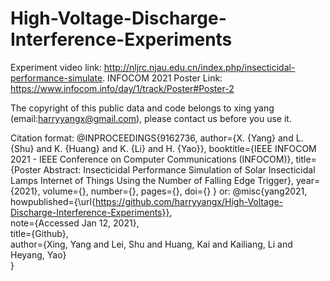 # High-Voltage-Discharge-Interference-Experiments
Experiment video link: http://nljrc.njau.edu.cn/index.php/insecticidal-performance-simulate.
INFOCOM 2021 Poster Link: https://www.infocom.info/day/1/track/Poster#Poster-2



The copyright of this public data and code belongs to xing yang (email:harryyangx@gmail.com), please contact us before you use it.

Citation format:
@INPROCEEDINGS{9162736,
  author={X. {Yang} and L. {Shu} and K. {Huang} and K. {Li} and H. {Yao}},
  booktitle={IEEE INFOCOM 2021 - IEEE Conference on Computer Communications (INFOCOM)}, 
  title={Poster Abstract: Insecticidal Performance Simulation of Solar Insecticidal Lamps Internet of Things Using the Number of Falling Edge Trigger}, 
  year={2021},
  volume={},
  number={},
  pages={},
  doi={}
}
or:
@misc{yang2021,   
  howpublished={\url{https://github.com/harryyangx/High-Voltage-Discharge-Interference-Experiments}},   
  note={Accessed Jan 12, 2021},   
  title={Github},   
  author={Xing, Yang and Lei, Shu and Huang, Kai and Kailiang, Li and Heyang, Yao}   
}

